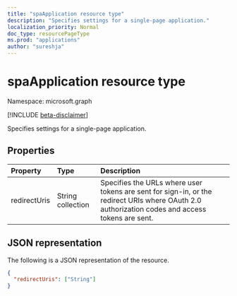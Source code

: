```yaml
---
title: "spaApplication resource type"
description: "Specifies settings for a single-page application."
localization_priority: Normal
doc_type: resourcePageType
ms.prod: "applications"
author: "sureshja"
---
```


# spaApplication resource type

Namespace: microsoft.graph

[!INCLUDE [beta-disclaimer](../../includes/beta-disclaimer.md)]

Specifies settings for a single-page application.

## Properties

| Property | Type | Description |
|:---------|:-----|:------------|
| redirectUris | String collection | Specifies the URLs where user tokens are sent for sign-in, or the redirect URIs where OAuth 2.0 authorization codes and access tokens are sent. |

## JSON representation
The following is a JSON representation of the resource.

<!-- {
  "blockType": "resource",
  "optionalProperties": [
  ],
  "@odata.type": "microsoft.graph.spaApplication"
}-->

```json
{
  "redirectUris": ["String"]
}
```
